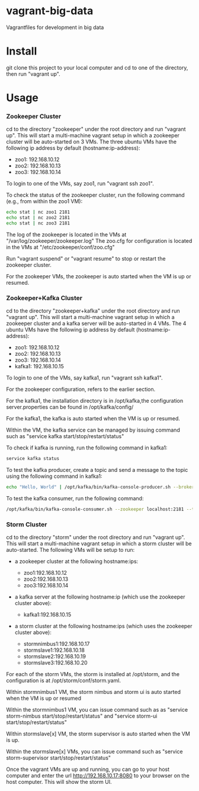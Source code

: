 # vagrant-big-data

Vagrantfiles for development in big data

# Install

git clone this project to your local computer and cd to one of the directory, then run "vagrant up".

# Usage

### Zookeeper Cluster

cd to the directory "zookeeper" under the root directory and run "vagrant up". This will start a multi-machine vagrant 
setup in which a zookeeper cluster will be auto-started on 3 VMs. The three ubuntu VMs have the following ip address 
by default (hostname:ip-address):

* zoo1: 192.168.10.12
* zoo2: 192.168.10.13
* zoo3: 192.168.10.14

To login to one of the VMs, say zoo1, run "vagrant ssh zoo1".

To check the status of the zookeeper cluster, run the following command (e.g., from within the zoo1 VM):

```bash
echo stat | nc zoo1 2181
echo stat | nc zoo2 2181
echo stat | nc zoo3 2181
```

The log of the zookeeper is located in the VMs at "/var/log/zookeeper/zookeeper.log"
The zoo.cfg for configuration is located in the VMs at "/etc/zookeeper/conf/zoo.cfg"

Run "vagrant suspend" or "vagrant resume" to stop or restart the zookeeper cluster.

For the zookeeper VMs, the zookeeper is auto started when the VM is up or resumed.

### Zookeeper+Kafka Cluster

cd to the directory "zookeeper+kafka" under the root directory and run "vagrant up". This will start a multi-machine vagrant 
setup in which a zookeeper cluster and a kafka server will be auto-started in 4 VMs. The 4 ubuntu VMs have the following ip address 
by default (hostname:ip-address):

* zoo1: 192.168.10.12
* zoo2: 192.168.10.13
* zoo3: 192.168.10.14
* kafka1: 192.168.10.15

To login to one of the VMs, say kafka1, run "vagrant ssh kafka1".

For the zookeeper configuration, refers to the earlier section.

For the kafka1, the installation directory is in /opt/kafka,the configuration server.properties can be found in /opt/kafka/config/

For the kafka1, the kafka is auto started when the VM is up or resumed.

Within the VM, the kafka service can be managed by issuing command such as "service kafka start/stop/restart/status"

To check if kafka is running, run the following command in kafka1:

```bash
service kafka status
```

To test the kafka producer, create a topic and send a message to the topic using the following command in kafka1:

```bash
echo "Hello, World" | /opt/kafka/bin/kafka-console-producer.sh --broker-list kafka1:9092 --topic TutorialTopic > /dev/null
```

To test the kafka consumer, run the following command:

```bash 
/opt/kafka/bin/kafka-console-consumer.sh --zookeeper localhost:2181 --topic TutorialTopic --from-beginning
```

### Storm Cluster

cd to the directory "storm" under the root directory and run "vagrant up". This will start a multi-machine vagrant setup in which a 
storm cluster will be auto-started. The following VMs will be setup to run:

* a zookeeper cluster at the following hostname:ips:

    * zoo1:192.168.10.12
    * zoo2:192.168.10.13
    * zoo3:192.168.10.14

* a kafka server at the following hostname:ip (which use the zookeeper cluster above):

    * kafka1:192.168.10.15
    
* a storm cluster at the following hostname:ips (which uses the zookeeper cluster above):

    * stormnimbus1:192.168.10.17
    * stormslave1:192.168.10.18
    * stormslave2:192.168.10.19
    * stormslave3:192.168.10.20
    
For each of the storm VMs, the storm is installed at /opt/storm, and the configuration is at /opt/storm/conf/storm.yaml. 

Within stormnimbus1 VM, the storm nimbus and storm ui is auto started when the VM is up or resumed

Within the stormnimbus1 VM, you can issue command such as as "service storm-nimbus start/stop/restart/status" 
and "service storm-ui start/stop/restart/status"

Within stormslave[x] VM, the storm supervisor is auto started when the VM is up.

Within the stormslave[x] VMs, you can issue command such as "service storm-supervisor start/stop/restart/status"

Once the vagrant VMs are up and running, you can go to your host computer and enter 
the url http://192.168.10.17:8080 to your browser on the host computer. This will show the storm UI.



